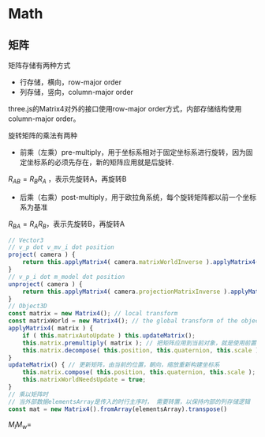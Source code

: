 # Math

## 矩阵

矩阵存储有两种方式

- 行存储，横向，row-major order
- 列存储，竖向，column-major order

three.js的Matrix4对外的接口使用row-major order方式，内部存储结构使用column-major order。

旋转矩阵的乘法有两种

- 前乘（左乘）pre-multiply，用于坐标系相对于固定坐标系进行旋转，因为固定坐标系的必须先存在，新的矩阵应用就是后旋转.

$R_{AB}=R_{B}R_{A}$ ，表示先旋转A，再旋转B

- 后乘（右乘）post-multiply，用于欧拉角系统，每个旋转矩阵都以前一个坐标系为基准

$R_{BA}=R_{A}R_{B}$，表示先旋转B，再旋转A

```javascript
// Vector3
// v_p dot v_mv_i dot position
project( camera ) {
    return this.applyMatrix4( camera.matrixWorldInverse ).applyMatrix4( camera.projectionMatrix );
}
// v_p_i dot m_model dot position
unproject( camera ) {
    return this.applyMatrix4( camera.projectionMatrixInverse ).applyMatrix4( camera.matrixWorld );
}
// Object3D
const matrix = new Matrix4(); // local transform
const matrixWorld = new Matrix4(); // the global transform of the object没有父节点时，等于matrix
applyMatrix4( matrix ) {
    if ( this.matrixAutoUpdate ) this.updateMatrix();
    this.matrix.premultiply( matrix ); // 把矩阵应用到当前对象，就是使用前置相乘的方法
    this.matrix.decompose( this.position, this.quaternion, this.scale );
}
updateMatrix() { // 更新矩阵，由当前的位置，朝向，缩放重新构建坐标系
    this.matrix.compose( this.position, this.quaternion, this.scale );
    this.matrixWorldNeedsUpdate = true;
}
// 乘以矩阵时
// 当外部数据elementsArray是传入的时行主序时， 需要转置，以保持内部的列存储逻辑
const mat = new Matrix4().fromArray(elementsArray).transpose() 
```

$M_{l}M_{w}=$

